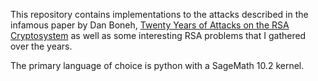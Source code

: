 
This repository contains implementations to the attacks described in the infamous paper by Dan Boneh, [Twenty Years of Attacks on the RSA Cryptosystem](https://crypto.stanford.edu/~dabo/papers/RSA-survey.pdf) as well as some interesting RSA problems that I gathered over the years. 

The primary language of choice is python with a SageMath 10.2 kernel.